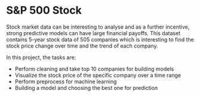 # S&P 500 Stock

Stock market data can be interesting to analyse and as a further incentive, strong predictive models can have large financial payoffs. This dataset contains 5-year stock data of 505 companies which is interesting to find the stock price change over time and the trend of each company.

In this project, the tasks are:
- Perform cleaning and take top 10 companies for building models
- Visualize the stock price of the specific company over a time range
- Perform preprocess for machine learning
- Building a model and choosing the best one for prediction
